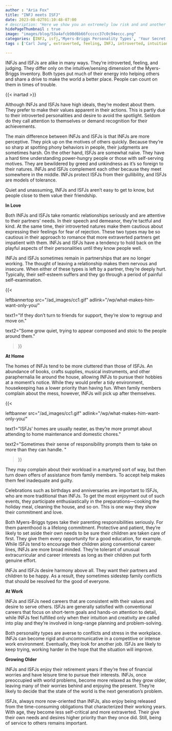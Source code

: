 ```yaml
---
author : "Aria Fox"
title: "INFJ meets ISFJ"
date: 2023-08-02T01:10:48-07:00
# description: "Here we show you an extremely low risk and and another medium risk approach to earn passive income "
hidePageThumbnail : true 
image: "images/blog/53a4afcb98d6b66fccccc37c0c94eccc.png"
categories: [INFJ, isfj,'Myers-Briggs Personality Types', 'Your Secret Self']
tags : ['Carl Jung', extraverted, feeling, INFJ, introverted, intuition, intuitive, ISFJ, judging, love, MBTI, Myers-Briggs, 'personality tests', preferences, romance]

---
```


INFJs and ISFJs are alike in many ways. They’re introverted, feeling, and judging. They differ only on the intuitive/sensing dimension of the Myers-Briggs Inventory. Both types put much of their energy into helping others and share a drive to make the world a better place. People can count on them in times of trouble.

{{< inartad >}}

Although INFJs and ISFJs have high ideals, they’re modest about them. They prefer to make their values apparent in their actions. This is partly due to their introverted personalities and desire to avoid the spotlight. Seldom do they call attention to themselves or demand recognition for their achievements.

The main difference between INFJs and ISFJs is that INFJs are more perceptive. They pick up on the motives of others quickly. Because they’re so sharp at spotting phony behaviors in people, their judgments are sometimes harsh. On the other hand, ISFJs are somewhat naïve. They have a hard time understanding power-hungry people or those with self-serving motives. They are bewildered by greed and unkindness as it’s so foreign to their natures. INFJs and ISFJs complement each other because they meet somewhere in the middle. INFJs protect ISFJs from their gullibility, and ISFJs are models of tolerance.

Quiet and unassuming, INFJs and ISFJs aren’t easy to get to know, but people close to them value their friendship.

**In Love**

Both INFJs and ISFJs take romantic relationships seriously and are attentive to their partners’ needs. In their speech and demeanor, they’re tactful and kind. At the same time, their introverted natures make them cautious about expressing their feelings for fear of rejection. These two types may be so cautious in their approach to romance that more extraverted partners get impatient with them. INFJs and ISFJs have a tendency to hold back on the playful aspects of their personalities until they know people well.

INFJs and ISFJs sometimes remain in partnerships that are no longer working. The thought of leaving a relationship makes them nervous and insecure. When either of these types is left by a partner, they’re deeply hurt. Typically, their self-esteem suffers and they go through a period of painful self-examination.  

{{< 

leftbannertop src="/ad_images/cc1.gif" adlink="/wp/what-makes-him-want-only-you/"  

text1="If they don’t turn to friends for support, they’re slow to regroup and move on." 

text2="Some grow quiet, trying to appear composed and stoic to the people around them."

>}}

**At Home**

The homes of INFJs tend to be more cluttered than those of ISFJs. An abundance of books, crafts supplies, musical instruments, and other paraphernalia lie around the house, allowing INFJs to pursue their hobbies at a moment’s notice. While they would prefer a tidy environment, housekeeping has a lower priority than having fun. When family members complain about the mess, however, INFJs will pick up after themselves.


{{< 

leftbanner src="/ad_images/cc1.gif" adlink="/wp/what-makes-him-want-only-you/"  

text1="ISFJs’ homes are usually neater, as they’re more prompt about attending to home maintenance and domestic chores." 

text2="Sometimes their sense of responsibility prompts them to take on more than they can handle. "

>}}

They may complain about their workload in a martyred sort of way, but then turn down offers of assistance from family members. To accept help makes them feel inadequate and guilty.

Celebrations such as birthdays and anniversaries are important to ISFJs, who are more traditional than INFJs. To get the most enjoyment out of such events, they participate enthusiastically in the preparations—cooking the holiday meal, cleaning the house, and so on. This is one way they show their commitment and love.

Both Myers-Briggs types take their parenting responsibilities seriously. For them parenthood is a lifelong commitment. Protective and patient, they’re likely to set aside their own needs to be sure their children are taken care of first. They give them every opportunity for a good education, for example. While ISFJs tend to encourage their children along conventional career lines, INFJs are more broad minded. They’re tolerant of unusual extracurricular and career interests as long as their children put forth genuine effort.

INFJs and ISFJs desire harmony above all. They want their partners and children to be happy. As a result, they sometimes sidestep family conflicts that should be resolved for the good of everyone.

**At Work**

INFJs and ISFJs need careers that are consistent with their values and desire to serve others. ISFJs are generally satisfied with conventional careers that focus on short-term goals and hands-on attention to detail, while INFJs feel fulfilled only when their intuition and creativity are called into play and they’re involved in long-range planning and problem-solving.

Both personality types are averse to conflicts and stress in the workplace. INFJs can become rigid and uncommunicative in a competitive or intense work environment. Eventually, they look for another job. ISFJs are likely to keep trying, working harder in the hope that the situation will improve.

**Growing Older**

INFJs and ISFJs enjoy their retirement years if they’re free of financial worries and have leisure time to pursue their interests. INFJs, once preoccupied with world problems, become more relaxed as they grow older, leaving many of their worries behind and enjoying the present. They’re likely to decide that the state of the world is the next generation’s problem.

ISFJs, always more now-oriented than INFJs, also enjoy being released from the time-consuming obligations that characterized their working years. With age, they become less self-critical and more extraverted. Their give their own needs and desires higher priority than they once did. Still, being of service to others remains important.

